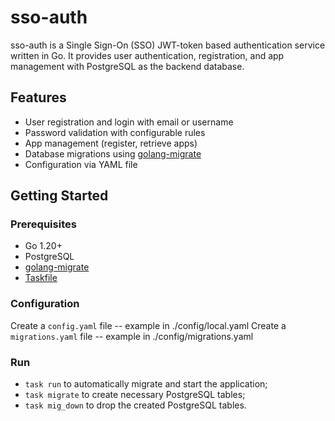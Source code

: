 # sso-auth

sso-auth is a Single Sign-On (SSO) JWT-token based authentication service written in Go. It provides user authentication, registration, and app management with PostgreSQL as the backend database.

## Features

- User registration and login with email or username
- Password validation with configurable rules
- App management (register, retrieve apps)
- Database migrations using [golang-migrate](https://github.com/golang-migrate/migrate)
- Configuration via YAML file

## Getting Started

### Prerequisites

- Go 1.20+
- PostgreSQL
- [golang-migrate](https://github.com/golang-migrate/migrate)
- [Taskfile](https://taskfile.dev/)

### Configuration

Create a `config.yaml` file -- example in ./config/local.yaml
Create a `migrations.yaml` file -- example in ./config/migrations.yaml

### Run
 
- `task run` to automatically migrate and start the application;
- `task migrate` to create necessary PostgreSQL tables;
- `task mig_down` to drop the created PostgreSQL tables.
